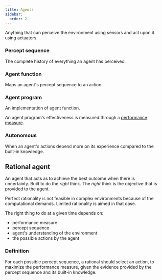 ```yaml
---
title: Agents
sidebar:
  order: 2
---
```


Anything that can perceive the environment using sensors and act upon it using actuators.

### Percept sequence
The complete history of everything an agent has perceived.

### Agent function 
Maps an agent's percept sequence to an action.

### Agent program
An implementation of agent function.

An agent program's effectiveness is measured through a [performance measure](/ai/performance-measure).

### Autonomous

When an agent's actions depend more on its experience compared to the built-in knowledge.

## Rational agent

An agent that acts as to achieve the best outcome when there is uncertainty. Built to do the _right_ think. The _right_ think is the objective that is provided to the agent.

Perfect rationality is not feasible in complex environments because of the computational demands. Limited rationality is aimed in that case.

The right thing to do at a given time depends on:
- performance measure
- percept sequence
- agent's understanding of the environment
- the possible actions by the agent

### Definition

For each possible percept sequence, a rational should select an action, to maximize the performance measure, given the evidence provided by the percept sequence and its built-in knowledge.
